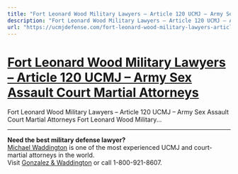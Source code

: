 ```yaml
---
title: "Fort Leonard Wood Military Lawyers – Article 120 UCMJ – Army Sex Assault Court Martial Attorneys"
description: "Fort Leonard Wood Military Lawyers – Article 120 UCMJ – Army Sex Assault Court Martial Attorneys Fort Leonard Wood Military..."
url: "https://ucmjdefense.com/fort-leonard-wood-military-lawyers-article-120-ucmj-army-sex-assault-court-martial-attorneys.html"
---
```


# [Fort Leonard Wood Military Lawyers – Article 120 UCMJ – Army Sex Assault Court Martial Attorneys](https://ucmjdefense.com/fort-leonard-wood-military-lawyers-article-120-ucmj-army-sex-assault-court-martial-attorneys.html)

Fort Leonard Wood Military Lawyers – Article 120 UCMJ – Army Sex Assault Court Martial Attorneys Fort Leonard Wood Military...

---

**Need the best military defense lawyer?**  
[Michael Waddington](https://ucmjdefense.com/attorneys/michael-stewart-waddington-partner.html) is one of the most experienced UCMJ and court-martial attorneys in the world.  
Visit [Gonzalez & Waddington](https://ucmjdefense.com) or call 1-800-921-8607.
